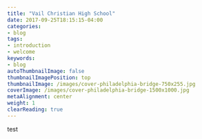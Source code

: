 ```yaml
---
title: "Vail Christian High School"
date: 2017-09-25T18:15:15-04:00
categories:
- blog
tags:
- introduction
- welcome
keywords:
- blog
autoThumbnailImage: false
thumbnailImagePosition: top
thumbnailImage: /images/cover-philadelphia-bridge-750x255.jpg
coverImage: /images/cover-philadelphia-bridge-1500x1000.jpg
metaAlignment: center
weight: 1
clearReading: true
---
```

test
